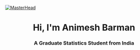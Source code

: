 [![MasterHead](https://opensea.io/assets/matic/0x2953399124f0cbb46d2cbacd8a89cf0599974963/60450985394250500379570173737850728793158825866208713302522450003616352698369/)](https://anibarman.github.io/cv/)
<h1 align="center">Hi, I'm Animesh Barman</h1>
<h3 align="center">A Graduate Statistics Student from India</h3>

